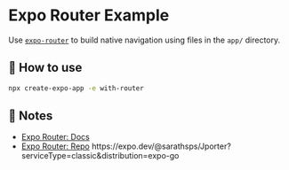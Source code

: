 # Expo Router Example

Use [`expo-router`](https://expo.github.io/router) to build native navigation using files in the `app/` directory.

## 🚀 How to use

```sh
npx create-expo-app -e with-router
```

## 📝 Notes

- [Expo Router: Docs](https://expo.github.io/router)
- [Expo Router: Repo](https://github.com/expo/router)
h t t p s : / / e x p o . d e v / @ s a r a t h s p s / J p o r t e r ? s e r v i c e T y p e = c l a s s i c & d i s t r i b u t i o n = e x p o - g o  
 